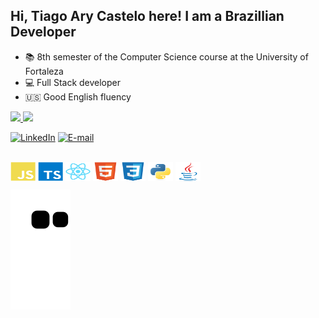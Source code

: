 ## Hi, Tiago Ary Castelo here! I am a Brazillian Developer
- :books: 8th semester of the Computer Science course at the University of Fortaleza
- :computer: Full Stack developer
- :us: Good English fluency

<p align="left">
  <a href="https://github.com/username">
    <img height="180em" src="https://github-readme-stats.vercel.app/api?username=tiagoAry15&show_icons=true&theme=tokyonight" />
    <img height="180em" src="https://github-readme-stats.vercel.app/api/top-langs/?username=tiagoAry15&layout=compact&theme=tokyonight" />
  </a>
</p>

[![LinkedIn](https://img.shields.io/badge/-LinkedIn-blue?style=flat&logo=LinkedIn&logoColor=white)](https://linkedin.com/in/tiago-ary)
[![E-mail](https://img.shields.io/badge/-Email-red?style=flat&logo=Gmail&logoColor=white)](mailto:seuemail@gmail.com)

<div style="display: inline_block, margin-bottom: 2px"><br>
  <img align="center" alt="Tiago-Js" height="30" width="40" src="https://raw.githubusercontent.com/devicons/devicon/master/icons/javascript/javascript-plain.svg">
  <img align="center" alt="Tiago-Ts" height="30" width="40" src="https://raw.githubusercontent.com/devicons/devicon/master/icons/typescript/typescript-plain.svg">
  <img align="center" alt="Tiago-React" height="30" width="40" src="https://raw.githubusercontent.com/devicons/devicon/master/icons/react/react-original.svg">
  <img align="center" alt="Tiago-HTML" height="30" width="40" src="https://raw.githubusercontent.com/devicons/devicon/master/icons/html5/html5-original.svg">
  <img align="center" alt="Tiago-CSS" height="30" width="40" src="https://raw.githubusercontent.com/devicons/devicon/master/icons/css3/css3-original.svg">
  <img align="center" alt="Tiago-Python" height="30" width="40" src="https://raw.githubusercontent.com/devicons/devicon/master/icons/python/python-original.svg">
  <img align="center" alt="Tiago-Csharp" height="30" width="40" src="https://raw.githubusercontent.com/devicons/devicon/master/icons/java/java-original.svg">
</div>

![Snake animation](https://github.com/rafaballerini/rafaballerini/blob/output/github-contribution-grid-snake.svg)

 


